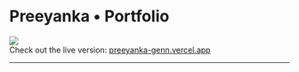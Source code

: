# Preeyanka • Portfolio

![](https://preeyanka-genn.vercel.app/)  
Check out the live version: [preeyanka-genn.vercel.app](https://preeyanka-genn.vercel.app/)

---

